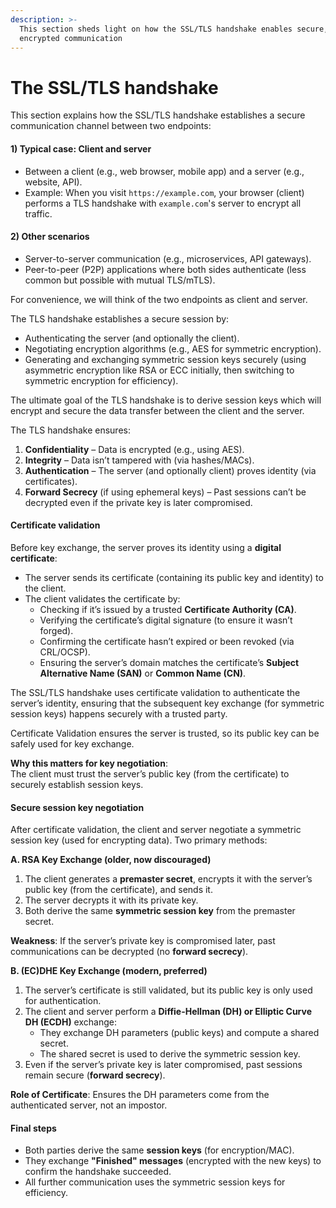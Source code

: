 ```yaml
---
description: >-
  This section sheds light on how the SSL/TLS handshake enables secure,
  encrypted communication
---
```


# The SSL/TLS handshake

This section explains how the SSL/TLS handshake establishes a secure communication channel between two endpoints:

#### **1) Typical case: Client and server**

* Between a client (e.g., web browser, mobile app) and a server (e.g., website, API).
* Example: When you visit `https://example.com`, your browser (client) performs a TLS handshake with `example.com`'s server to encrypt all traffic.

#### **2) Other scenarios**

* Server-to-server communication (e.g., microservices, API gateways).
* Peer-to-peer (P2P) applications where both sides authenticate (less common but possible with mutual TLS/mTLS).

For convenience, we will think of the two endpoints as client and server.&#x20;

The TLS handshake establishes a secure session by:

* Authenticating the server (and optionally the client).
* Negotiating encryption algorithms (e.g., AES for symmetric encryption).
* Generating and exchanging symmetric session keys securely (using asymmetric encryption like RSA or ECC initially, then switching to symmetric encryption for efficiency).

The ultimate goal of the TLS handshake is to derive session keys which will encrypt and secure the data transfer between the client and the server.

The TLS handshake ensures:

1. **Confidentiality** – Data is encrypted (e.g., using AES).
2. **Integrity** – Data isn’t tampered with (via hashes/MACs).
3. **Authentication** – The server (and optionally client) proves identity (via certificates).
4. **Forward Secrecy** (if using ephemeral keys) – Past sessions can’t be decrypted even if the private key is later compromised.

#### **Certificate validation**

Before key exchange, the server proves its identity using a **digital certificate**:

* The server sends its certificate (containing its public key and identity) to the client.
* The client validates the certificate by:
  * Checking if it’s issued by a trusted **Certificate Authority (CA)**.
  * Verifying the certificate’s digital signature (to ensure it wasn’t forged).
  * Confirming the certificate hasn’t expired or been revoked (via CRL/OCSP).
  * Ensuring the server’s domain matches the certificate’s **Subject Alternative Name (SAN)** or **Common Name (CN)**.

The SSL/TLS handshake uses certificate validation to authenticate the server’s identity, ensuring that the subsequent key exchange (for symmetric session keys) happens securely with a trusted party.

Certificate Validation ensures the server is trusted, so its public key can be safely used for key exchange.

**Why this matters for key negotiation**:\
The client must trust the server’s public key (from the certificate) to securely establish session keys.

#### **Secure session key negotiation**

After certificate validation, the client and server negotiate a symmetric session key (used for encrypting data). Two primary methods:

**A. RSA Key Exchange (older, now discouraged)**

1. The client generates a **premaster secret**, encrypts it with the server’s public key (from the certificate), and sends it.
2. The server decrypts it with its private key.
3. Both derive the same **symmetric session key** from the premaster secret.

**Weakness**: If the server’s private key is compromised later, past communications can be decrypted (no **forward secrecy**).

**B. (EC)DHE Key Exchange (modern, preferred)**

1. The server’s certificate is still validated, but its public key is only used for authentication.
2. The client and server perform a **Diffie-Hellman (DH) or Elliptic Curve DH (ECDH)** exchange:
   * They exchange DH parameters (public keys) and compute a shared secret.
   * The shared secret is used to derive the symmetric session key.
3. Even if the server’s private key is later compromised, past sessions remain secure (**forward secrecy**).

**Role of Certificate**: Ensures the DH parameters come from the authenticated server, not an impostor.

#### **Final steps**

* Both parties derive the same **session keys** (for encryption/MAC).
* They exchange **"Finished" messages** (encrypted with the new keys) to confirm the handshake succeeded.
* All further communication uses the symmetric session keys for efficiency.
